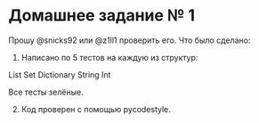 # Домашнее задание № 1

Прошу @snicks92 или @z1ll1 проверить его.
Что было сделано:
1) Написано по 5 тестов на каждую из структур:

List
Set
Dictionary
String
Int

Все тесты зелёные.

2) Код проверен с помощью pycodestyle.
